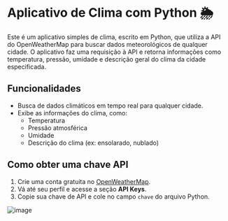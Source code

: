 # Aplicativo de Clima com Python 🌦️

Este é um aplicativo simples de clima, escrito em Python, que utiliza a API do OpenWeatherMap para buscar dados meteorológicos de qualquer cidade. O aplicativo faz uma requisição à API e retorna informações como temperatura, pressão, umidade e descrição geral do clima da cidade especificada.

## Funcionalidades
- Busca de dados climáticos em tempo real para qualquer cidade.
- Exibe as informações do clima, como:
  - Temperatura
  - Pressão atmosférica
  - Umidade
  - Descrição do clima (ex: ensolarado, nublado)


## Como obter uma chave API

1. Crie uma conta gratuita no [OpenWeatherMap](https://openweathermap.org).
2. Vá até seu perfil e acesse a seção **API Keys**.
3. Copie sua chave de API e cole no campo `chave` do arquivo Python.


 ![image](https://github.com/user-attachments/assets/f478d096-61d0-48b2-b51b-9f5faeafa588)
